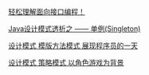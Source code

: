 [轻松理解面向接口编程！](https://zhuanlan.zhihu.com/p/30572621)

[Java设计模式透析之 —— 单例(Singleton)](https://blog.csdn.net/guolin_blog/article/details/8860649)

[设计模式 模版方法模式 展现程序员的一天](https://blog.csdn.net/lmj623565791/article/details/26276093)

[设计模式 策略模式 以角色游戏为背景](https://blog.csdn.net/lmj623565791/article/details/24116745)